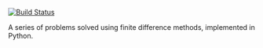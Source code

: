 [![Build Status](https://travis-ci.com/jehutymax/fd-python.svg?branch=master)](https://travis-ci.com/jehutymax/fd-python)

A series of problems solved using finite difference methods, implemented in Python.


